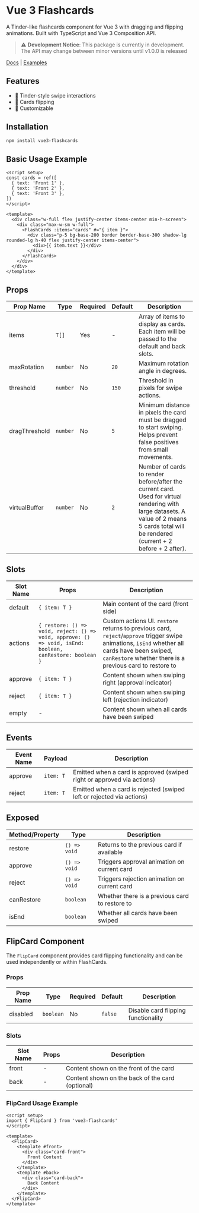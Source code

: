 # Vue 3 Flashcards

A Tinder-like flashcards component for Vue 3 with dragging and flipping animations. Built with TypeScript and Vue 3 Composition API.

> ⚠️ **Development Notice**: This package is currently in development. The API may change between minor versions until v1.0.0 is released

[Docs](https://vad1ym.github.io/vue3-flashcards) | [Examples](https://vad1ym.github.io/vue3-flashcards/examples)

## Features

- 🎯 Tinder-style swipe interactions
- 🔄 Cards flipping
- 🎨 Customizable

## Installation

```bash
npm install vue3-flashcards
```

## Basic Usage Example

```vue
<script setup>
const cards = ref([
  { text: 'Front 1' },
  { text: 'Front 2' },
  { text: 'Front 3' },
])
</script>

<template>
  <div class="w-full flex justify-center items-center min-h-screen">
    <div class="max-w-sm w-full">
      <FlashCards :items="cards" #="{ item }">
        <div class="p-5 bg-base-200 border border-base-300 shadow-lg rounded-lg h-40 flex justify-center items-center">
          <div>{{ item.text }}</div>
        </div>
      </FlashCards>
    </div>
  </div>
</template>
```

## Props

| Prop Name | Type | Required | Default | Description |
|-----------|------|----------|---------|-------------|
| items | `T[]` | Yes | - | Array of items to display as cards. Each item will be passed to the default and back slots. |
| maxRotation | `number` | No | `20` | Maximum rotation angle in degrees. |
| threshold | `number` | No | `150` | Threshold in pixels for swipe actions. |
| dragThreshold | `number` | No | `5` | Minimum distance in pixels the card must be dragged to start swiping. Helps prevent false positives from small movements. |
| virtualBuffer | `number` | No | `2` | Number of cards to render before/after the current card. Used for virtual rendering with large datasets. A value of 2 means 5 cards total will be rendered (current + 2 before + 2 after). |

## Slots

| Slot Name | Props | Description |
|-----------|-------|-------------|
| default | `{ item: T }` | Main content of the card (front side) |
| actions | `{ restore: () => void, reject: () => void, approve: () => void, isEnd: boolean, canRestore: boolean }` | Custom actions UI. `restore` returns to previous card, `reject`/`approve` trigger swipe animations, `isEnd` whether all cards have been swiped, `canRestore` whether there is a previous card to restore to |
| approve | `{ item: T }` | Content shown when swiping right (approval indicator) |
| reject | `{ item: T }` | Content shown when swiping left (rejection indicator) |
| empty | - | Content shown when all cards have been swiped |

## Events

| Event Name | Payload | Description |
|------------|---------|-------------|
| approve | `item: T` | Emitted when a card is approved (swiped right or approved via actions) |
| reject | `item: T` | Emitted when a card is rejected (swiped left or rejected via actions) |

## Exposed
| Method/Property | Type | Description |
|----------------|------|-------------|
| restore | `() => void` | Returns to the previous card if available |
| approve | `() => void` | Triggers approval animation on current card |
| reject | `() => void` | Triggers rejection animation on current card |
| canRestore | `boolean` | Whether there is a previous card to restore to |
| isEnd | `boolean` | Whether all cards have been swiped |

## FlipCard Component

The `FlipCard` component provides card flipping functionality and can be used independently or within FlashCards.

### Props

| Prop Name | Type | Required | Default | Description |
|-----------|------|----------|---------|-------------|
| disabled | `boolean` | No | `false` | Disable card flipping functionality |

### Slots

| Slot Name | Props | Description |
|-----------|-------|-------------|
| front | - | Content shown on the front of the card |
| back | - | Content shown on the back of the card (optional) |

### FlipCard Usage Example

```vue
<script setup>
import { FlipCard } from 'vue3-flashcards'
</script>

<template>
  <FlipCard>
    <template #front>
      <div class="card-front">
        Front Content
      </div>
    </template>
    <template #back>
      <div class="card-back">
        Back Content
      </div>
    </template>
  </FlipCard>
</template>
```
